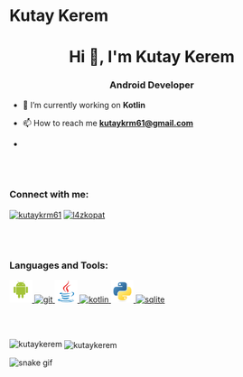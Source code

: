 # Kutay Kerem
<h1 align="center">Hi 👋, I'm Kutay Kerem</h1>
<h3 align="center">Android Developer</h3>

- 🔭 I’m currently working on **Kotlin**

- 📫 How to reach me **kutaykrm61@gmail.com**
- 
<br />
<br />

<h3 align="left">Connect with me:</h3>
<p align="left">
<a href="https://twitter.com/kutaykrm61" target="blank"><img align="center" src="https://raw.githubusercontent.com/rahuldkjain/github-profile-readme-generator/master/src/images/icons/Social/twitter.svg" alt="kutaykrm61" height="30" width="40" /></a>
<a href="https://discord.gg/l4zkopat" target="blank"><img align="center" src="https://raw.githubusercontent.com/rahuldkjain/github-profile-readme-generator/master/src/images/icons/Social/discord.svg" alt="l4zkopat" height="30" width="40" /></a>
</p>

<br />
<br />



<h3 align="left">Languages and Tools:</h3>
<p align="left"> <a href="https://developer.android.com" target="_blank" rel="noreferrer"> <img src="https://raw.githubusercontent.com/devicons/devicon/master/icons/android/android-original-wordmark.svg" alt="android" width="40" height="40"/> </a> <a href="https://git-scm.com/" target="_blank" rel="noreferrer"> <img src="https://www.vectorlogo.zone/logos/git-scm/git-scm-icon.svg" alt="git" width="40" height="40"/> </a> <a href="https://www.java.com" target="_blank" rel="noreferrer"> <img src="https://raw.githubusercontent.com/devicons/devicon/master/icons/java/java-original.svg" alt="java" width="40" height="40"/> </a> <a href="https://kotlinlang.org" target="_blank" rel="noreferrer"> <img src="https://www.vectorlogo.zone/logos/kotlinlang/kotlinlang-icon.svg" alt="kotlin" width="40" height="40"/> </a> <a href="https://www.python.org" target="_blank" rel="noreferrer"> <img src="https://raw.githubusercontent.com/devicons/devicon/master/icons/python/python-original.svg" alt="python" width="40" height="40"/> </a> <a href="https://www.sqlite.org/" target="_blank" rel="noreferrer"> <img src="https://www.vectorlogo.zone/logos/sqlite/sqlite-icon.svg" alt="sqlite" width="40" height="40"/> </a> </p>

<br />
<br />


<p><img align="left" src="https://github-readme-stats.vercel.app/api/top-langs?username=kutaykerem&show_icons=true&locale=en&layout=compact" alt="kutaykerem" /></p>

<p>&nbsp;<img align="center" src="https://github-readme-stats.vercel.app/api?username=kutaykerem&show_icons=true&locale=en" alt="kutaykerem" /></p>


![snake gif](https://github.com/KutayKerem/KutayKerem/blob/output/github-contribution-grid-snake.gif)
